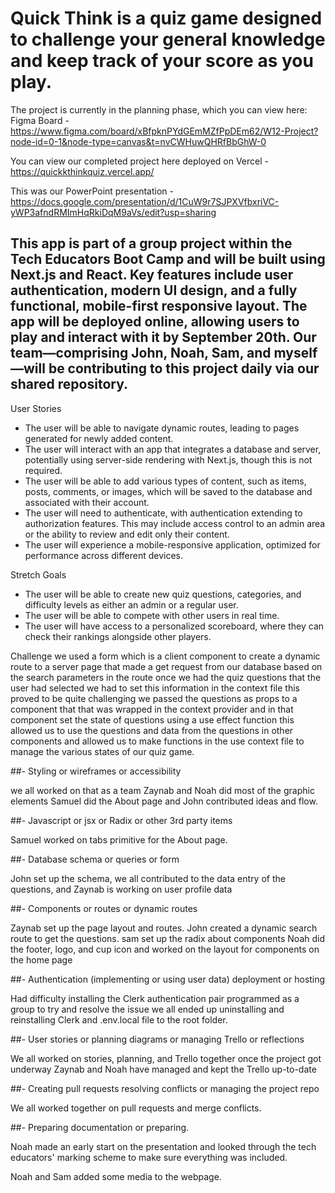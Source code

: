 # Quick Think is a quiz game designed to challenge your general knowledge and keep track of your score as you play.

The project is currently in the planning phase, which you can view here: Figma Board - https://www.figma.com/board/xBfpknPYdGEmMZfPpDEm62/W12-Project?node-id=0-1&node-type=canvas&t=nvCWHuwQHRfBbGhW-0

You can view our completed project here deployed on Vercel - https://quickkthinkquiz.vercel.app/

This was our PowerPoint presentation - https://docs.google.com/presentation/d/1CuW9r7SJPXVfbxriVC-yWP3afndRMImHqRkiDqM9aVs/edit?usp=sharing

## This app is part of a group project within the Tech Educators Boot Camp and will be built using Next.js and React. Key features include user authentication, modern UI design, and a fully functional, mobile-first responsive layout. The app will be deployed online, allowing users to play and interact with it by September 20th. Our team—comprising John, Noah, Sam, and myself—will be contributing to this project daily via our shared repository.

User Stories

- The user will be able to navigate dynamic routes, leading to pages generated for newly added content.
- The user will interact with an app that integrates a database and server, potentially using server-side rendering with Next.js, though this is not required.
- The user will be able to add various types of content, such as items, posts, comments, or images, which will be saved to the database and associated with their account.
- The user will need to authenticate, with authentication extending to authorization features. This may include access control to an admin area or the ability to review and edit only their content.
- The user will experience a mobile-responsive application, optimized for performance across different devices.

Stretch Goals

- The user will be able to create new quiz questions, categories, and difficulty levels as either an admin or a regular user.
- The user will be able to compete with other users in real time.
- The user will have access to a personalized scoreboard, where they can check their rankings alongside other players.

Challenge we used a form which is a client component to create a dynamic route to a server page that made a get request from our database based on the search parameters in the route once we had the quiz questions that the user had selected we had to set this information in the context file this proved to be quite challenging we passed the questions as props to a component that that was wrapped in the context provider and in that component set the state of questions using a use effect function this allowed us to use the questions and data from the questions in other components and allowed us to make functions in the use context file to manage the various states of our quiz game.

##- Styling or wireframes or accessibility

we all worked on that as a team Zaynab and Noah did most of the graphic elements Samuel did the About page and John contributed ideas and flow.

##- Javascript or jsx or Radix or other 3rd party items

Samuel worked on tabs primitive for the About page.

##- Database schema or queries or form

John set up the schema, we all contributed to the data entry of the questions, and Zaynab is working on user profile data

##- Components or routes or dynamic routes

Zaynab set up the page layout and routes. John created a dynamic search route to get the questions. sam set up the radix about components Noah did the footer, logo, and cup icon and worked on the layout for components on the home page

##- Authentication (implementing or using user data) deployment or hosting

Had difficulty installing the Clerk authentication pair programmed as a group to try and resolve the issue we all ended up uninstalling and reinstalling Clerk and .env.local file to the root folder.

##- User stories or planning diagrams or managing Trello or reflections

We all worked on stories, planning, and Trello together once the project got underway Zaynab and Noah have managed and kept the Trello up-to-date

##- Creating pull requests resolving conflicts or managing the project repo

We all worked together on pull requests and merge conflicts.

##- Preparing documentation or preparing.

Noah made an early start on the presentation and looked through the tech educators' marking scheme to make sure everything was included.

Noah and Sam added some media to the webpage.
